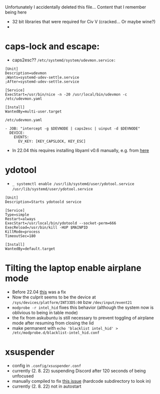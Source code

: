 Unfortunately I accidentally deleted this file...
Content that I remember being here
 - 32 bit libraries that were required for Civ V (cracked... Or maybe wine?)
 - 

# caps-lock and escape:
 - caps2esc??
`/etc/systemd/system/udevmon.service:`
```
[Unit]
Description=udevmon
;Wants=systemd-udev-settle.service
;After=systemd-udev-settle.service

[Service]
ExecStart=/usr/bin/nice -n -20 /usr/local/bin/udevmon -c /etc/udevmon.yaml

[Install]
WantedBy=multi-user.target
```

`/etc/udevmon.yaml`
```
- JOB: "intercept -g $DEVNODE | caps2esc | uinput -d $DEVNODE"
  DEVICE:
    EVENTS:
      EV_KEY: [KEY_CAPSLOCK, KEY_ESC]
```

- In 22.04 this requires installing libyaml v0.6 manually, e.g. from [here](http://ftp.de.debian.org/debian/pool/main/y/yaml-cpp/libyaml-cpp0.6_0.6.3-9_amd64.deb)
 

# ydotool
- `_ systemctl enable /usr/lib/systemd/user/ydotool.service`
`/usr/lib/systemd/user/ydotool.service`
```
[Unit]
Description=Starts ydotoold service

[Service]
Type=simple
Restart=always
ExecStart=/usr/local/bin/ydotoold --socket-perm=666
ExecReload=/usr/bin/kill -HUP $MAINPID
KillMode=process
TimeoutSec=180

[Install]
WantedBy=default.target
```


# Tilting the laptop enable airplane mode
- Before 22.04 [this](https://askubuntu.com/questions/965595/why-does-airplane-mode-keep-toggling-on-my-hp-laptop-in-ubuntu-18-04/965596#965596) was a fix
- Now the culprit seems to be the device at `/sys/devices/platform/INT33D5:00` bzw `/dev/input/event21`
- `modprobe -r intel_hid` fixes this behavior (although the system now is oblivious to being in table mode)
- the fix from askubuntu is still necessary to prevent toggling of airplane mode after resuming from closing the lid
- make permanent with `echo 'blacklist intel_hid' > /etc/modprobe.d/blacklist-intel_hid.conf`

# xsuspender
- config in `.config/xsuspender.conf`
- currently (2. 8. 22) suspending Discord after 120 seconds of being unfocused
- manually compiled to fix [this issue](https://github.com/kernc/xsuspender/issues/38) (hardcode subdirectory to look in)
- currently (2. 8. 22) not in autostart
